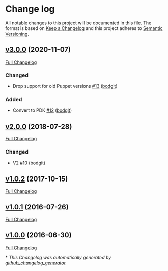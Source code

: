 # Change log

All notable changes to this project will be documented in this file. The format is based on [Keep a Changelog](http://keepachangelog.com/en/1.0.0/) and this project adheres to [Semantic Versioning](http://semver.org).

## [v3.0.0](https://github.com/bodgit/puppet-postfix/tree/v3.0.0) (2020-11-07)

[Full Changelog](https://github.com/bodgit/puppet-postfix/compare/v2.0.0...v3.0.0)

### Changed

- Drop support for old Puppet versions [\#13](https://github.com/bodgit/puppet-postfix/pull/13) ([bodgit](https://github.com/bodgit))

### Added

- Convert to PDK [\#12](https://github.com/bodgit/puppet-postfix/pull/12) ([bodgit](https://github.com/bodgit))

## [v2.0.0](https://github.com/bodgit/puppet-postfix/tree/v2.0.0) (2018-07-28)

[Full Changelog](https://github.com/bodgit/puppet-postfix/compare/v1.0.2...v2.0.0)

### Changed

- V2 [\#10](https://github.com/bodgit/puppet-postfix/pull/10) ([bodgit](https://github.com/bodgit))

## [v1.0.2](https://github.com/bodgit/puppet-postfix/tree/v1.0.2) (2017-10-15)

[Full Changelog](https://github.com/bodgit/puppet-postfix/compare/v1.0.1...v1.0.2)

## [v1.0.1](https://github.com/bodgit/puppet-postfix/tree/v1.0.1) (2016-07-26)

[Full Changelog](https://github.com/bodgit/puppet-postfix/compare/v1.0.0...v1.0.1)

## [v1.0.0](https://github.com/bodgit/puppet-postfix/tree/v1.0.0) (2016-06-30)

[Full Changelog](https://github.com/bodgit/puppet-postfix/compare/9cb0da1998d5b7aa4a93f6875a8058650c8c3f03...v1.0.0)



\* *This Changelog was automatically generated by [github_changelog_generator](https://github.com/github-changelog-generator/github-changelog-generator)*

